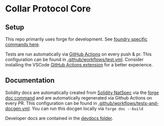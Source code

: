 # Collar Protocol Core

## Setup

This repo primarily uses forge for development. See [foundry specific commands here](./devdocs/FOUNDRY.md).

Tests are run automatically via [GitHub Actions](https://github.com/CollarNetworks/protocol-core/actions) on every push & pr. This configuration can be found in [.github/workflows/test.yml](.github/workflows/test.yml). Consider installing the VSCode [GitHub Actions extension](https://marketplace.visualstudio.com/items?itemName=cschleiden.vscode-github-actions) for a better experience.

## Documentation

Solidity docs are automatically created from [Solidity NatSpec](https://docs.soliditylang.org/en/latest/style-guide.html#natspec) via the [forge doc command](https://book.getfoundry.sh/reference/forge/forge-doc#forge-doc) and are automatically regenerated via Github Actions on every PR. This configuration can be found in [.github/workflows/tests-and-docgen.yml](.github/workflows/tests-and-docgen.yml). You can run this docgen locally via `forge doc --build`

Developer docs are contained in the [devdocs folder](./devdocs/).